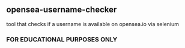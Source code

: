 ## opensea-username-checker
tool that checks if a username is available on opensea.io via selenium
### FOR EDUCATIONAL PURPOSES ONLY
